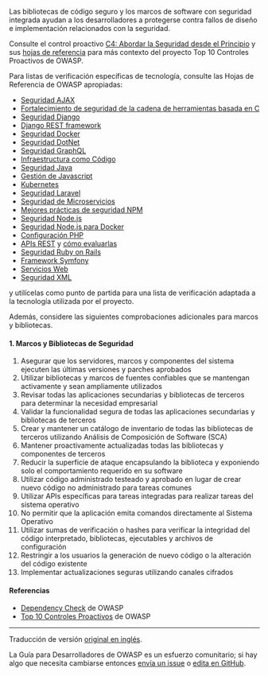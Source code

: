 Las bibliotecas de código seguro y los marcos de software con seguridad integrada ayudan
a los desarrolladores a protegerse contra fallos de diseño e implementación relacionados con la seguridad.

Consulte el control proactivo [C4: Abordar la Seguridad desde el Principio][control4]
y sus [hojas de referencia][csproactive-c2] para más contexto del proyecto Top 10 Controles Proactivos de OWASP.

Para listas de verificación específicas de tecnología, consulte las Hojas de Referencia de OWASP apropiadas:

* [Seguridad AJAX][csajax]
* [Fortalecimiento de seguridad de la cadena de herramientas basada en C][cscbased]
* [Seguridad Django][csdjango]
* [Django REST framework][csdjangorest]
* [Seguridad Docker][csdocker]
* [Seguridad DotNet][csdotnet]
* [Seguridad GraphQL][csgraphql]
* [Infraestructura como Código][csias]
* [Seguridad Java][csjava]
* [Gestión de Javascript][csjcavascript]
* [Kubernetes][cskube]
* [Seguridad Laravel][cslaravel]
* [Seguridad de Microservicios][csmicro]
* [Mejores prácticas de seguridad NPM][csnpm]
* [Seguridad Node.js][csnode]
* [Seguridad Node.js para Docker][csnodedocker]
* [Configuración PHP][csphp]
* [APIs REST][csrest] y [cómo evaluarlas][csrassess]
* [Seguridad Ruby on Rails][csruby]
* [Framework Symfony][cssymfony]
* [Servicios Web][cswebservice]
* [Seguridad XML][csxml]

y utilícelas como punto de partida para una lista de verificación adaptada a la tecnología utilizada por el proyecto.

Además, considere las siguientes comprobaciones adicionales para marcos y bibliotecas.

#### 1. Marcos y Bibliotecas de Seguridad

1. Asegurar que los servidores, marcos y componentes del sistema ejecuten las últimas versiones y parches aprobados
2. Utilizar bibliotecas y marcos de fuentes confiables que se mantengan activamente y sean ampliamente utilizados
3. Revisar todas las aplicaciones secundarias y bibliotecas de terceros para determinar la necesidad empresarial
4. Validar la funcionalidad segura de todas las aplicaciones secundarias y bibliotecas de terceros
5. Crear y mantener un catálogo de inventario de todas las bibliotecas de terceros utilizando
    Análisis de Composición de Software (SCA)
6. Mantener proactivamente actualizadas todas las bibliotecas y componentes de terceros
7. Reducir la superficie de ataque encapsulando la biblioteca y exponiendo solo el comportamiento requerido en su software
8. Utilizar código administrado testeado y aprobado en lugar de crear nuevo código no administrado para tareas comunes
9. Utilizar APIs específicas para tareas integradas para realizar tareas del sistema operativo
10. No permitir que la aplicación emita comandos directamente al Sistema Operativo
11. Utilizar sumas de verificación o hashes para verificar la integridad del código interpretado,
    bibliotecas, ejecutables y archivos de configuración
12. Restringir a los usuarios la generación de nuevo código o la alteración del código existente
13. Implementar actualizaciones seguras utilizando canales cifrados

#### Referencias

* [Dependency Check][dependency] de OWASP
* [Top 10 Controles Proactivos][proactive10] de OWASP

----

Traducción de versión [original en inglés][en060202].

La Guía para Desarrolladores de OWASP es un esfuerzo comunitario; si hay algo que necesita cambiarse
entonces [envía un issue][issue060202] o [edita en GitHub][edit060202].

[csajax]: https://cheatsheetseries.owasp.org/cheatsheets/AJAX_Security_Cheat_Sheet
[cscbased]: https://cheatsheetseries.owasp.org/cheatsheets/C-Based_Toolchain_Hardening_Cheat_Sheet
[csdjango]: https://cheatsheetseries.owasp.org/cheatsheets/Django_Security_Cheat_Sheet
[csdjangorest]: https://cheatsheetseries.owasp.org/cheatsheets/Django_REST_Framework_Cheat_Sheet
[csdocker]: https://cheatsheetseries.owasp.org/cheatsheets/Docker_Security_Cheat_Sheet
[csdotnet]: https://cheatsheetseries.owasp.org/cheatsheets/DotNet_Security_Cheat_Sheet
[csgraphql]: https://cheatsheetseries.owasp.org/cheatsheets/GraphQL_Cheat_Sheet
[csias]: https://cheatsheetseries.owasp.org/cheatsheets/Infrastructure_as_Code_Security_Cheat_Sheet
[csjava]: https://cheatsheetseries.owasp.org/cheatsheets/Java_Security_Cheat_Sheet
[csjcavascript]: https://cheatsheetseries.owasp.org/cheatsheets/Third_Party_Javascript_Management_Cheat_Sheet
[cskube]: https://cheatsheetseries.owasp.org/cheatsheets/Kubernetes_Security_Cheat_Sheet
[cslaravel]: https://cheatsheetseries.owasp.org/cheatsheets/Laravel_Cheat_Sheet
[csmicro]: https://cheatsheetseries.owasp.org/cheatsheets/Microservices_Security_Cheat_Sheet
[csnpm]: https://cheatsheetseries.owasp.org/cheatsheets/NPM_Security_Cheat_Sheet
[csnode]: https://cheatsheetseries.owasp.org/cheatsheets/Nodejs_Security_Cheat_Sheet
[csnodedocker]: https://cheatsheetseries.owasp.org/cheatsheets/NodeJS_Docker_Cheat_Sheet
[csphp]: https://cheatsheetseries.owasp.org/cheatsheets/PHP_Configuration_Cheat_Sheet
[csrest]: https://cheatsheetseries.owasp.org/cheatsheets/REST_Security_Cheat_Sheet
[csrassess]: https://cheatsheetseries.owasp.org/cheatsheets/REST_Assessment_Cheat_Sheet.html
[csruby]: https://cheatsheetseries.owasp.org/cheatsheets/Ruby_on_Rails_Cheat_Sheet
[cssymfony]: https://cheatsheetseries.owasp.org/cheatsheets/Symfony_Cheat_Sheet
[cswebservice]: https://cheatsheetseries.owasp.org/cheatsheets/Web_Service_Security_Cheat_Sheet
[csxml]: https://cheatsheetseries.owasp.org/cheatsheets/XML_Security_Cheat_Sheet
[csproactive-c2]: https://cheatsheetseries.owasp.org/IndexProactiveControls.html#c2-leverage-security-frameworks-and-libraries
[control4]: https://top10proactive.owasp.org/the-top-10/c4-secure-architecture/
[dependency]: https://owasp.org/www-project-dependency-check/
[edit060202]: https://github.com/OWASP/DevGuide/blob/main/docs/es/04-design/02-web-app-checklist/02-frameworks-libraries.md
[en060202]: https://devguide.owasp.org/en/04-design/02-web-app-checklist/02-frameworks-libraries/
[issue060202]: https://github.com/OWASP/DevGuide/issues/new?labels=enhancement&template=request.md&title=Update:%2004-design/02-web-app-checklist/02-frameworks-libraries
[proactive10]: https://top10proactive.owasp.org/
